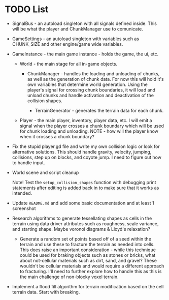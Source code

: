 # TODO List

- SignalBus - an autoload singleton with all signals defined inside. This will be what the player and ChunkManager use to comunicate.
- GameSettings - an autoload singleton with variables such as CHUNK_SIZE and other engine/game wide variables.

- GameInstance - the main game instance - holds the game, the ui, etc.

  - World - the main stage for all in-game objects.

    - ChunkManager - handles the loading and unloading of chunks, as well as the generation of chunk data. For now this will hold it's own variables that determine world generation. Using the player's signal for crossing chunk boundaries, it will load and unload chunks and handle activation and deactivation of the collision shapes.

      - TerrainGenerator - generates the terrain data for each chunk.

  - Player - the main player, inventory, player data, etc. I will emit a signal when the player crosses a chunk boundary which will be used for chunk loading and unloading. NOTE - how will the player know when it crosses a chunk boundary?

- Fix the stupid player.gd file and write my own collision logic or look for alternative solutions. This should handle gravity, velocity, jumping, collisions, step up on blocks, and coyote jump. I need to figure out how to handle input.

- World scene and script cleanup

  Note! Test the `setup_collision_shapes` function with debugging print statements after editing is added back in to make sure that it works as intended.

- Update `README.md` and add some basic documentation and at least 1 screenshot

- Research algorithms to generate tessellating shapes as cells in the terrain using data driver attributes such as roughness, scale variance, and starting shape. Maybe voronoi diagrams & Lloyd's relaxation?

  - Generate a random set of points based off of a seed within the terrain and use these to fracture the terrain as needed into cells. This does raise an important consideration - while this technique could be used for braking objects such as stones or bricks, what about not-cellular materials such as dirt, sand, and gravel? These wouldn't be cellular materials and would require a different approach to fracturing. I'll need to further explore how to handle this as this is the main challenge of non-blocky voxel terrain.

- Implement a flood fill algorithm for terrain modification based on the cell terrain data. Start with breaking.
